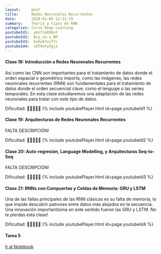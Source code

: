 ```yaml
---
layout:     post
title:      Redes Neuronales Recurrentes
date:       2020-01-05 12:31:19
summary:    Teoría y tipos de RNN
categories: Curso Deep Learning
youtubeId1:  yHzflmQ9EoY
youtubeId2:  Bcy_no-u_BM
youtubeId3:  bsKwb7wjYYc
youtubeId4:  cDT9oYyXgjo
---
```


#### Clase 18: Introducción a Redes Neuronales Recurrentes
Así como las CNN son importantes para el tratamiento de datos donde el orden espacial o geométrico importa, como las imágenes, las redes neuronales recurrentes (RNN) son fundamentales para el tratamiento de datos donde el orden secuencial clave, como el lenguaje o las series temporales. En esta clase estudiaremos una adaptación de las redes neuronales para tratar con este tipo de datos.

Dificultad: :hatching_chick::hatching_chick::hatching_chick::egg::egg:
{% include youtubePlayer.html id=page.youtubeId1 %}


#### Clase 19: Arquitecturas de Redes Neuronales Recurrentes
FALTA DESCRIPCIÓN!

Dificultad: :hatching_chick::hatching_chick::hatching_chick::egg::egg:
{% include youtubePlayer.html id=page.youtubeId2 %}

#### Clase 20: Auto-regresión, Language Modelling, y Arquitecturas Seq-to-Seq
FALTA DESCRIPCIÓN!

Dificultad: :hatching_chick::hatching_chick::hatching_chick::egg::egg:
{% include youtubePlayer.html id=page.youtubeId3 %}

#### Clase 21: RNNs con Compuertas y Celdas de Memoria: GRU y LSTM
Una de las fallas principales de las RNN clásicas es su falta de memoria, lo que impide descubrir patrones entre datos más alejados en la secuencia. Una innovación importantísima en este sentido fueron las GRU y LSTM. No te pierdas esta clase!

Dificultad: :hatching_chick::hatching_chick::hatching_chick::hatching_chick::egg:
{% include youtubePlayer.html id=page.youtubeId4 %}


#### Tarea 5
[Ir al Notebook](https://colab.research.google.com/drive/1v9amIAUCF0j6bYfeLHY0RmR7px3NS0fZ)